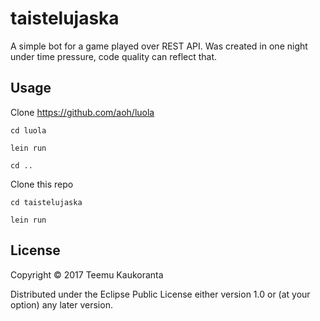 # taistelujaska

A simple bot for a game played over REST API. Was created in one night under time pressure, code quality can reflect that.

## Usage

Clone https://github.com/aoh/luola

`cd luola`

`lein run`

`cd ..`

Clone this repo

`cd taistelujaska`

`lein run`

## License

Copyright © 2017 Teemu Kaukoranta

Distributed under the Eclipse Public License either version 1.0 or (at
your option) any later version.
